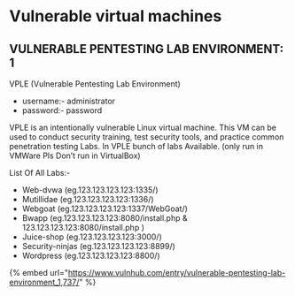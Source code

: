 # Vulnerable virtual machines

## VULNERABLE PENTESTING LAB ENVIRONMENT: 1

VPLE (Vulnerable Pentesting Lab Environment)

* username:- administrator
* password:- password

VPLE is an intentionally vulnerable Linux virtual machine. This VM can be used to conduct security training, test security tools, and practice common penetration testing Labs. In VPLE bunch of labs Available. (only run in VMWare Pls Don’t run in VirtualBox)

List Of All Labs:-

* Web-dvwa (eg.123.123.123.123:1335/)
* Mutillidae (eg.123.123.123.123:1336/)
* Webgoat (eg.123.123.123.123:1337/WebGoat/)
* Bwapp (eg.123.123.123.123:8080/install.php & 123.123.123.123:8080/install.php )
* Juice-shop (eg.123.123.123.123:3000/)
* Security-ninjas (eg.123.123.123.123:8899/)
* Wordpress (eg.123.123.123.123:8800/)

{% embed url="https://www.vulnhub.com/entry/vulnerable-pentesting-lab-environment_1,737/" %}
